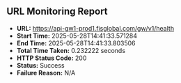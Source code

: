 ## URL Monitoring Report

- **URL:** https://api-gw1-prod1.fisglobal.com/gw/v1/health
- **Start Time:** 2025-05-28T14:41:33.571284
- **End Time:** 2025-05-28T14:41:33.803506
- **Total Time Taken:** 0.232222 seconds
- **HTTP Status Code:** 200
- **Status:** Success
- **Failure Reason:** N/A
